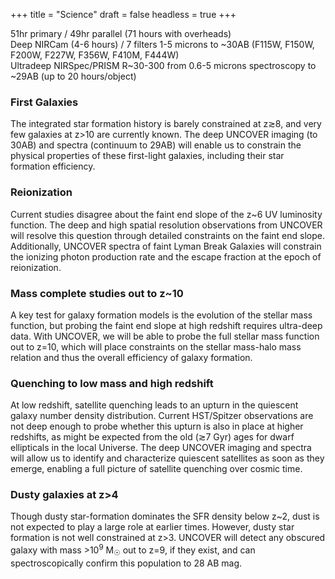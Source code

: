 +++
title = "Science"
draft = false
headless = true
+++

51hr primary / 49hr parallel (71 hours with overheads)<br/>
Deep NIRCam (4-6 hours) / 7 filters 1-5 microns to ~30AB (F115W, F150W, F200W, F227W, F356W, F410M, F444W)<br/>
Ultradeep NIRSpec/PRISM R~30-300 from 0.6-5 microns spectroscopy to ~29AB (up to 20 hours/object)<br/>


### First Galaxies

The integrated star formation history is barely constrained at z≳8, and very few galaxies at z>10 are currently known. The deep UNCOVER imaging (to 30AB) and spectra (continuum to 29AB) will enable us to constrain the physical properties of these first-light galaxies, including their star formation efficiency.


### Reionization

Current studies disagree about the faint end slope of the z~6 UV luminosity function. The deep and high spatial resolution observations from UNCOVER will resolve this question through detailed constraints on the faint end slope. Additionally, UNCOVER spectra of faint Lyman Break Galaxies will constrain the ionizing photon production rate and the escape fraction at the epoch of reionization.

### Mass complete studies out to z~10

A key test for galaxy formation models is the evolution of the stellar mass function, but probing the faint end slope at high redshift requires ultra-deep data. With UNCOVER, we will be able to probe the full stellar mass function out to z=10, which will place constraints on the stellar mass-halo mass relation and thus the overall efficiency of galaxy formation.



### Quenching to low mass and high redshift

At low redshift, satellite quenching leads to an upturn in the quiescent galaxy number density distribution. Current HST/Spitzer observations are not deep enough to probe whether this upturn is also in place at higher redshifts, as might be expected from the old (≳7 Gyr) ages for dwarf ellipticals in the local Universe. The deep UNCOVER imaging and spectra will allow us to identify and characterize quiescent satellites as soon as they emerge, enabling a full picture of satellite quenching over cosmic time.


### Dusty galaxies at z>4

Though dusty star-formation dominates the SFR density below z~2, dust is not expected to play a large role at earlier times. However, dusty star formation is not well constrained at z>3. UNCOVER will detect any obscured galaxy with mass >10<sup>9</sup> M<sub>☉</sub> out to z=9, if they exist, and can spectroscopically confirm this population to 28 AB mag.
